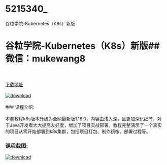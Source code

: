 # 5215340_
谷粒学院-Kubernetes（K8s）新版
# 谷粒学院-Kubernetes（K8s）新版## 微信：mukewang8
<br/></br>[下载地址](http://www.36tz.cn/article/5215340 "下载地址")
<br/></br>[![download](http://36tz.cn/muke_img/2020_09_2-44-300x173.png "下载地址")](http://www.36tz.cn/article/5215340 "下载地址")
<br/></br>### 课程介绍:<br/></br>本套教程k8s版本升级为全网最新版1.18.0，内容由浅入深，且更加深化细节，对于Java开发者大大提高友好度，增加了项目实战部署。教程完整演示了一个真实的项目从零开始部署到k8s集群，包括项目打包、制作镜像、部署过程等。

### 课程截图:
[![download](http://36tz.cn/muke_img/2020_09_1-42.png "下载地址")](http://www.36tz.cn/article/5215340 "下载地址")
